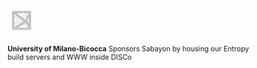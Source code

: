 ---
---

![Logo of University of Milano-Bicocca](/img/sponsor/bicocca.png)

**University of Milano-Bicocca**
Sponsors Sabayon by housing our Entropy build servers and WWW inside DISCo
